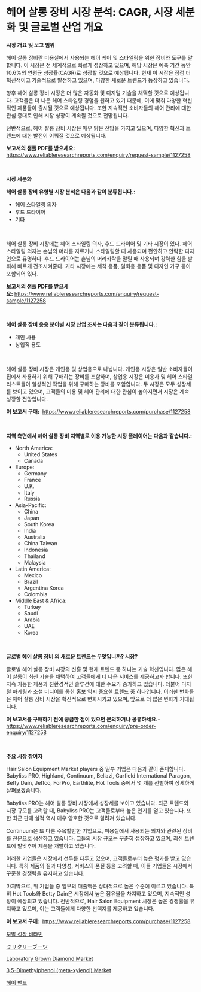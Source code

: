 <p><h1>헤어 살롱 장비 시장 분석: CAGR, 시장 세분화 및 글로벌 산업 개요</h1></p><p><strong>시장 개요 및 보고 범위</strong></p>
<p><p>헤어 살롱 장비란 미용실에서 사용되는 헤어 케어 및 스타일링을 위한 장비와 도구를 말합니다. 이 시장은 전 세계적으로 빠르게 성장하고 있으며, 해당 시장은 예측 기간 동안 10.6%의 연평균 성장률(CAGR)로 성장할 것으로 예상됩니다. 현재 이 시장은 점점 더 혁신적이고 기술적으로 발전하고 있으며, 다양한 새로운 트렌드가 등장하고 있습니다.</p><p>향후 헤어 살롱 장비 시장은 더 많은 자동화 및 디지털 기술을 채택할 것으로 예상됩니다. 고객들은 더 나은 헤어 스타일링 경험을 원하고 있기 때문에, 이에 맞춰 다양한 혁신적인 제품들이 출시될 것으로 예상됩니다. 또한 지속적인 소비자들의 헤어 관리에 대한 관심 증대로 인해 시장 성장이 계속될 것으로 전망됩니다.</p><p>전반적으로, 헤어 살롱 장비 시장은 매우 밝은 전망을 가지고 있으며, 다양한 혁신과 트렌드에 대한 발전이 이뤄질 것으로 예상됩니다.</p></p>
<p><strong>보고서의 샘플 PDF를 받으세요:</strong> <a href="https://www.reliableresearchreports.com/enquiry/request-sample/1127258">https://www.reliableresearchreports.com/enquiry/request-sample/1127258</a></p>
<p>&nbsp;</p>
<p><strong>시장 세분화</strong></p>
<p><strong>헤어 살롱 장비 유형별 시장 분석은 다음과 같이 분류됩니다.:</strong></p>
<p><ul><li>헤어 스타일링 의자</li><li>후드 드라이어</li><li>기타</li></ul></p>
<p>&nbsp;</p>
<p><p>헤어 살롱 장비 시장에는 헤어 스타일링 의자, 후드 드라이어 및 기타 시장이 있다. 헤어 스타일링 의자는 손님의 머리를 자르거나 스타일링할 때 사용되며 편안하고 안락한 디자인으로 유명하다. 후드 드라이어는 손님의 머리카락을 말릴 때 사용되며 강력한 힘을 발휘해 빠르게 건조시켜준다. 기타 시장에는 세척 용품, 일회용 용품 및 디자인 가구 등이 포함되어 있다.</p></p>
<p><strong>보고서의 샘플 PDF를 받으세요:</strong>&nbsp;<a href="https://www.reliableresearchreports.com/enquiry/request-sample/1127258">https://www.reliableresearchreports.com/enquiry/request-sample/1127258</a></p>
<p>&nbsp;</p>
<p><strong> 헤어 살롱 장비 응용 분야별 시장 산업 조사는 다음과 같이 분류됩니다.:</strong></p>
<p><ul><li>개인 사용</li><li>상업적 용도</li></ul></p>
<p>&nbsp;</p>
<p><p>헤어 살롱 장비 시장은 개인용 및 상업용으로 나뉩니다. 개인용 시장은 일반 소비자들이 집에서 사용하기 위해 구매하는 장비를 포함하며, 상업용 시장은 미용사 및 헤어 스타일리스트들이 일상적인 작업을 위해 구매하는 장비를 포함합니다. 두 시장은 모두 성장세를 보이고 있으며, 고객들의 미용 및 헤어 관리에 대한 관심이 높아지면서 시장은 계속 성장할 전망입니다.</p></p>
<p><strong>이 보고서 구매:</strong>&nbsp; <a href="https://www.reliableresearchreports.com/purchase/1127258">https://www.reliableresearchreports.com/purchase/1127258</a></p>
<p>&nbsp;</p>
<p><strong>지역 측면에서 헤어 살롱 장비 지역별로 이용 가능한 시장 플레이어는 다음과 같습니다.:</strong></p>
<p><ul>
    <li>
        North America:
        <ul>
            <li>United States</li>
            <li>Canada</li>
        </ul>
    </li>
    <li>
        Europe:
        <ul>
            <li>Germany</li>
            <li>France</li>
            <li>U.K.</li>
            <li>Italy</li>
            <li>Russia</li>
        </ul>
    </li>
    <li>
        Asia-Pacific:
        <ul>
            <li>China</li>
            <li>Japan</li>
            <li>South Korea</li>
            <li>India</li>
            <li>Australia</li>
            <li>China Taiwan</li>
            <li>Indonesia</li>
            <li>Thailand</li>
            <li>Malaysia</li>
        </ul>
    </li>
    <li>
        Latin America:
        <ul>
            <li>Mexico</li>
            <li>Brazil</li>
            <li>Argentina Korea</li>
            <li>Colombia</li>
        </ul>
    </li>
    <li>
        Middle East & Africa:
        <ul>
            <li>Turkey</li>
            <li>Saudi</li>
            <li>Arabia</li>
            <li>UAE</li>
            <li>Korea</li>
        </ul>
    </li>
    </ul></p>
<p>&nbsp;</p>
<p><strong>글로벌 헤어 살롱 장비 의 새로운 트렌드는 무엇입니까? 시장?</strong></p>
<p><p>글로벌 헤어 살롱 장비 시장의 신흥 및 현재 트렌드 중 하나는 기술 혁신입니다. 많은 헤어 살롱이 최신 기술을 채택하여 고객들에게 더 나은 서비스를 제공하고자 합니다. 또한 지속 가능한 제품과 친환경적인 솔루션에 대한 수요가 증가하고 있습니다. 더불어 디지털 마케팅과 소셜 미디어를 통한 홍보 역시 중요한 트렌드 중 하나입니다. 이러한 변화들은 헤어 살롱 장비 시장을 혁신적으로 변화시키고 있으며, 앞으로 더 많은 변화가 기대됩니다.</p></p>
<p><strong>이 보고서를 구매하기 전에 궁금한 점이 있으면 문의하거나 공유하세요.</strong>- <a href="https://www.reliableresearchreports.com/enquiry/pre-order-enquiry/1127258">https://www.reliableresearchreports.com/enquiry/pre-order-enquiry/1127258</a></p>
<p>&nbsp;</p>
<p><strong>주요 시장 참여자</strong></p>
<p><p>Hair Salon Equipment Market players 중 일부 기업은 다음과 같이 존재합니다. Babyliss PRO, Highland, Continuum, Bellazi, Garfield International Paragon, Betty Dain, Jeffco, ForPro, Earthlite, Hot Tools 중에서 몇 개를 선별하여 상세하게 살펴보겠습니다.</p><p>Babyliss PRO는 헤어 살롱 장비 시장에서 성장세를 보이고 있습니다. 최근 트렌드와 시장 규모를 고려할 때, Babyliss PRO는 고객들로부터 높은 인기를 얻고 있습니다. 또한 최근 판매 실적 역시 매우 양호한 것으로 알려져 있습니다.</p><p>Continuum은 또 다른 주목할만한 기업으로, 미용실에서 사용되는 의자와 관련된 장비를 전문으로 생산하고 있습니다. 그들의 시장 규모는 꾸준히 성장하고 있으며, 최신 트렌드에 발맞추어 제품을 개발하고 있습니다.</p><p>이러한 기업들은 시장에서 선두를 다투고 있으며, 고객들로부터 높은 평가를 받고 있습니다. 특히 제품의 질과 다양성, 서비스의 품질 등을 고려할 때, 이들 기업들은 시장에서 꾸준한 경쟁력을 유지하고 있습니다.</p><p>마지막으로, 위 기업들 중 일부의 매출액은 상대적으로 높은 수준에 이르고 있습니다. 특히 Hot Tools와 Betty Dain은 시장에서 높은 점유율을 차지하고 있으며, 지속적인 성장이 예상되고 있습니다. 전반적으로, Hair Salon Equipment 시장은 높은 경쟁률을 유지하고 있으며, 이는 고객들에게 다양한 선택지를 제공하고 있습니다.</p></p>
<p><strong>이 보고서 구매:</strong>&nbsp;&nbsp;<a href="https://www.reliableresearchreports.com/purchase/1127258">https://www.reliableresearchreports.com/purchase/1127258</a></p>
<p><p><a href="https://github.com/vs2869dizt0/Market-Research-Report-List-1/blob/main/8855084187387.md">모발 성장 비타민</a></p><p><a href="https://github.com/oqoeusbvpadwjs08/Market-Research-Report-List-1/blob/main/5000272187501.md">ミリタリーブーツ</a></p><p><a href="https://cautious-neon-760.notion.site/Laboratory-Grown-Diamond-Market-Provides-Detailed-Segmentation-of-this-Market-based-on-Type-Applica-7a327c9b004741718c6ffbfb2f934202">Laboratory Grown Diamond Market</a></p><p><a href="https://view.publitas.com/reportprime-1/35-dimethylphenol-meta-xylenol-market-analysis-and-market-size-global-industry-overview-market-segmentation-and-forecast-2024-to-2031/">3,5-Dimethylphenol (meta-xylenol) Market</a></p><p><a href="https://github.com/sougarounis/Market-Research-Report-List-2/blob/main/3913271187386.md">헤어 밴드</a></p></p>
